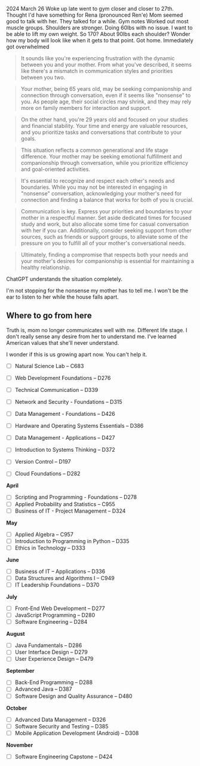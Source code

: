 2024 March 26
Woke up late
went to gym
closer and closer to 27th.
Thought I'd have something for Rena (pronounced Ren'e)
Mom seemed good to talk with her. They talked for a while.
Gym notes
Worked out most muscle groups.
Shoulders are stronger. Doing 60lbs with no issue.
I want to be able to lift my own weight. So 170? About 90lbs each shoulder?
Wonder how my body will look like when it gets to that point.
Got home.
Immediately got overwhelmed


>It sounds like you're experiencing frustration with the dynamic between you and your mother. From what you've described, it seems like there's a mismatch in communication styles and priorities between you two.

>Your mother, being 65 years old, may be seeking companionship and connection through conversation, even if it seems like "nonsense" to you. As people age, their social circles may shrink, and they may rely more on family members for interaction and support.

>On the other hand, you're 29 years old and focused on your studies and financial stability. Your time and energy are valuable resources, and you prioritize tasks and conversations that contribute to your goals.

>This situation reflects a common generational and life stage difference. Your mother may be seeking emotional fulfillment and companionship through conversation, while you prioritize efficiency and goal-oriented activities.

>It's essential to recognize and respect each other's needs and boundaries. While you may not be interested in engaging in "nonsense" conversation, acknowledging your mother's need for connection and finding a balance that works for both of you is crucial.

>Communication is key. Express your priorities and boundaries to your mother in a respectful manner. Set aside dedicated times for focused study and work, but also allocate some time for casual conversation with her if you can. Additionally, consider seeking support from other sources, such as friends or support groups, to alleviate some of the pressure on you to fulfill all of your mother's conversational needs.

>Ultimately, finding a compromise that respects both your needs and your mother's desires for companionship is essential for maintaining a healthy relationship.

ChatGPT understands the situation completely.

I'm not stopping for the nonsense my mother has to tell me. I won't be the ear to listen to her while the house falls apart.


## Where to go from here
Truth is, mom no longer communicates well with me. Different life stage.
I don't really sense any desire from her to understand me. I've learned American values that she'll never understand.

I wonder if this is us growing apart now. You can't help it.

- [ ] Natural Science Lab – C683
- [ ] Web Development Foundations – D276
- [ ] Technical Communication – D339
- [ ] Network and Security - Foundations – D315
      
- [ ] Data Management - Foundations – D426
- [ ] Hardware and Operating Systems Essentials – D386
- [ ] Data Management - Applications – D427
      
- [ ] Introduction to Systems Thinking – D372
- [ ] Version Control – D197
- [ ] Cloud Foundations – D282
      
 **April**
- [ ] Scripting and Programming - Foundations – D278
- [ ] Applied Probability and Statistics – C955
- [ ] Business of IT - Project Management – D324
      
 **May**
- [ ] Applied Algebra – C957
- [ ] Introduction to Programming in Python – D335
- [ ] Ethics in Technology – D333
      
 **June** 
- [ ] Business of IT – Applications – D336
- [ ] Data Structures and Algorithms I – C949
- [ ] IT Leadership Foundations – D370
      
 **July**
- [ ] Front-End Web Development – D277
- [ ] JavaScript Programming – D280
- [ ] Software Engineering – D284
      
 **August**
- [ ] Java Fundamentals – D286
- [ ] User Interface Design – D279
- [ ] User Experience Design – D479
      
 **September**
- [ ] Back-End Programming – D288
- [ ] Advanced Java – D387
- [ ] Software Design and Quality Assurance – D480
      
 **October**
- [ ] Advanced Data Management – D326
- [ ] Software Security and Testing – D385
- [ ] Mobile Application Development (Android) – D308
      
 **November**
- [ ] Software Engineering Capstone – D424